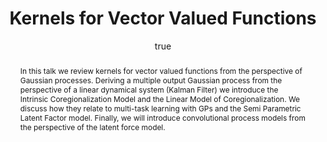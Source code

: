 ---
abstract: In this talk we review kernels for vector valued functions from the perspective
  of Gaussian processes. Deriving a multiple output Gaussian process from the perspective
  of a linear dynamical system (Kalman Filter) we introduce the Intrinsic Coregionalization
  Model and the Linear Model of Coregionalization. We discuss how they relate to multi-task
  learning with GPs and the Semi Parametric Latent Factor model. Finally, we will
  introduce convolutional process models from the perspective of the latent force
  model.
author:
- family: Lawrence
  given: Neil D.
  gscholar: r3SJcvoAAAAJ
  institute: University of Sheffield
  twitter: lawrennd
  url: http://inverseprobability.com
categories:
- Lawrence-icmlVector12
day: '30'
errata: []
extras: []
key: Lawrence-icmlVector12
layout: talk
linkpdf: ftp://ftp.dcs.shef.ac.uk/home/neil/mok_icmlWorkshop12.pdf
month: 6
published: 2012-06-30
section: pre
title: Kernels for Vector Valued Functions
venue: 'ICML Workshop on ``Object, functional and structured data: towards next generation
  kernel-based methods'''''
year: '2012'
---